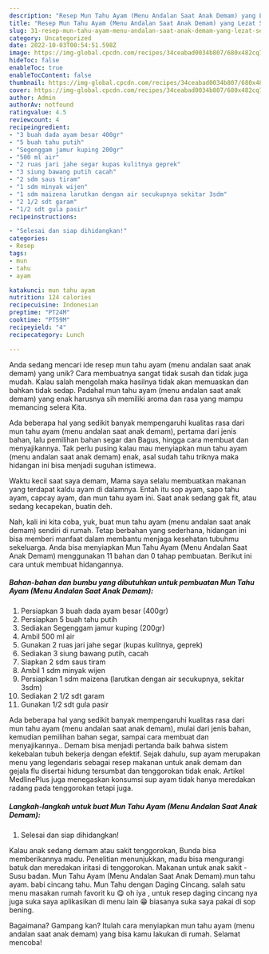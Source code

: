 ```yaml
---
description: "Resep Mun Tahu Ayam (Menu Andalan Saat Anak Demam) yang Lezat Sekali"
title: "Resep Mun Tahu Ayam (Menu Andalan Saat Anak Demam) yang Lezat Sekali"
slug: 31-resep-mun-tahu-ayam-menu-andalan-saat-anak-demam-yang-lezat-sekali
category: Uncategorized
date: 2022-10-03T00:54:51.598Z
image: https://img-global.cpcdn.com/recipes/34ceabad0034b807/680x482cq70/mun-tahu-ayam-menu-andalan-saat-anak-demam-foto-resep-utama.jpg
hideToc: false
enableToc: true
enableTocContent: false
thumbnail: https://img-global.cpcdn.com/recipes/34ceabad0034b807/680x482cq70/mun-tahu-ayam-menu-andalan-saat-anak-demam-foto-resep-utama.jpg
cover: https://img-global.cpcdn.com/recipes/34ceabad0034b807/680x482cq70/mun-tahu-ayam-menu-andalan-saat-anak-demam-foto-resep-utama.jpg
author: Admin
authorAv: notfound
ratingvalue: 4.5
reviewcount: 4
recipeingredient:
- "3 buah dada ayam besar 400gr"
- "5 buah tahu putih"
- "Segenggam jamur kuping 200gr"
- "500 ml air"
- "2 ruas jari jahe segar kupas kulitnya geprek"
- "3 siung bawang putih cacah"
- "2 sdm saus tiram"
- "1 sdm minyak wijen"
- "1 sdm maizena larutkan dengan air secukupnya sekitar 3sdm"
- "2 1/2 sdt garam"
- "1/2 sdt gula pasir"
recipeinstructions:

- "Selesai dan siap dihidangkan!"
categories:
- Resep
tags:
- mun
- tahu
- ayam

katakunci: mun tahu ayam 
nutrition: 124 calories
recipecuisine: Indonesian
preptime: "PT24M"
cooktime: "PT59M"
recipeyield: "4"
recipecategory: Lunch

---
```





Anda sedang mencari ide resep mun tahu ayam (menu andalan saat anak demam) yang unik? Cara membuatnya sangat tidak susah dan tidak juga mudah. Kalau salah mengolah maka hasilnya tidak akan memuaskan dan bahkan tidak sedap. Padahal mun tahu ayam (menu andalan saat anak demam) yang enak harusnya sih memiliki aroma dan rasa yang mampu memancing selera Kita.





Ada beberapa hal yang sedikit banyak mempengaruhi kualitas rasa dari mun tahu ayam (menu andalan saat anak demam), pertama dari jenis bahan, lalu pemilihan bahan segar dan Bagus, hingga cara membuat dan menyajikannya. Tak perlu pusing kalau mau menyiapkan mun tahu ayam (menu andalan saat anak demam) enak,      asal sudah tahu triknya maka hidangan ini bisa menjadi suguhan istimewa.














Waktu kecil saat saya demam, Mama saya selalu membuatkan makanan yang terdapat kaldu ayam di dalamnya. Entah itu sop ayam, sapo tahu ayam, capcay ayam, dan mun tahu ayam ini. Saat anak sedang gak fit, atau sedang kecapekan, buatin deh.






Nah, kali ini kita coba, yuk, buat mun tahu ayam (menu andalan saat anak demam) sendiri di rumah. Tetap berbahan yang sederhana, hidangan ini bisa memberi manfaat dalam membantu menjaga kesehatan tubuhmu sekeluarga. Anda bisa menyiapkan Mun Tahu Ayam (Menu Andalan Saat Anak Demam) menggunakan 11 bahan dan 0 tahap pembuatan. Berikut ini cara untuk membuat hidangannya.

<!--inarticleads1-->

##### Bahan-bahan dan bumbu yang dibutuhkan untuk pembuatan Mun Tahu Ayam (Menu Andalan Saat Anak Demam):

1. Persiapkan 3 buah dada ayam besar (400gr)
1. Persiapkan 5 buah tahu putih
1. Sediakan Segenggam jamur kuping (200gr)
1. Ambil 500 ml air
1. Gunakan 2 ruas jari jahe segar (kupas kulitnya, geprek)
1. Sediakan 3 siung bawang putih, cacah
1. Siapkan 2 sdm saus tiram
1. Ambil 1 sdm minyak wijen
1. Persiapkan 1 sdm maizena (larutkan dengan air secukupnya, sekitar 3sdm)
1. Sediakan 2 1/2 sdt garam
1. Gunakan 1/2 sdt gula pasir


Ada beberapa hal yang sedikit banyak mempengaruhi kualitas rasa dari mun tahu ayam (menu andalan saat anak demam), mulai dari jenis bahan, kemudian pemilihan bahan segar, sampai cara membuat dan menyajikannya.. Demam bisa menjadi pertanda baik bahwa sistem kekebalan tubuh bekerja dengan efektif. Sejak dahulu, sup ayam merupakan menu yang legendaris sebagai resep makanan untuk anak demam dan gejala flu disertai hidung tersumbat dan tenggorokan tidak enak. Artikel MedlinePlus juga menegaskan konsumsi sup ayam tidak hanya meredakan radang pada tenggorokan tetapi juga. 

<!--inarticleads2-->

##### Langkah-langkah untuk buat Mun Tahu Ayam (Menu Andalan Saat Anak Demam):


1. Selesai dan siap dihidangkan!

Kalau anak sedang demam atau sakit tenggorokan, Bunda bisa memberikannya madu. Penelitian menunjukkan, madu bisa mengurangi batuk dan meredakan iritasi di tenggorokan. Makanan untuk anak sakit - Susu badan. Mun Tahu Ayam (Menu Andalan Saat Anak Demam).mun tahu ayam. babi cincang tahu. Mun Tahu dengan Daging Cincang. salah satu menu masakan rumah favorit ku 😋 oh iya , untuk resep daging cincang nya juga suka saya aplikasikan di menu lain 😁 biasanya suka saya pakai di sop bening. 

Bagaimana? Gampang kan? Itulah cara menyiapkan mun tahu ayam (menu andalan saat anak demam) yang bisa kamu lakukan di rumah. Selamat mencoba!
